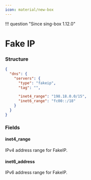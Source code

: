 ```yaml
---
icon: material/new-box
---
```


!!! question "Since sing-box 1.12.0"

# Fake IP

### Structure

```json
{
  "dns": {
    "servers": {
      "type": "fakeip",
      "tag": "",

      "inet4_range": "198.18.0.0/15",
      "inet6_range": "fc00::/18"
    }
  }
}
```

### Fields

#### inet4_range

IPv4 address range for FakeIP.

#### inet6_address

IPv6 address range for FakeIP.
